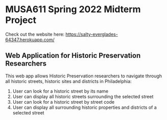 # MUSA611 Spring 2022 Midterm Project

Check out the website here: https://salty-everglades-64347.herokuapp.com/

## Web Application for Historic Preservation Researchers

This web app allows Historic Preservation researchers to navigate through all historic streets, historic sites and districts in Philadelphia:

1. User can look for a historic street by its name
2. User can display all historic streets surrounding the selected street
3. User can look for a historic street by street code
4. User can display all surrounding historic properties and districts of a selected street




